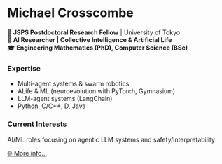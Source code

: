 # Michael Crosscombe

🔬 **JSPS Postdoctoral Research Fellow** | University of Tokyo  
🤖 **AI Researcher | Collective Intelligence & Artificial Life**  
🎓 **Engineering Mathematics (PhD), Computer Science (BSc)**

### Expertise
- Multi-agent systems & swarm robotics
- ALife & ML (neuroevolution with PyTorch, Gymnasium)
- LLM-agent systems (LangChain)
- Python, C/C++, D, Java

### Current Interests
AI/ML roles focusing on agentic LLM systems and safety/interpretability

[🌐 More info...](https://toohuman.io)
